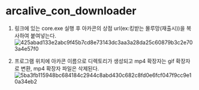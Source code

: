 # arcalive_con_downloader


1. 링크에 있는 core.exe 실행 후 아카콘의 상점 url(ex:킹받는 몰루망(재출시))을 복사하여 붙여넣는다.
![425abad133e2abc9f45b7cd8e73143dc3aa3a28da25c60879b3c2e703a4e57f0](https://user-images.githubusercontent.com/39557109/169042167-765d1935-0dbc-4785-b02e-3e70e9456480.gif)

2. 프로그램 위치에 아카콘 이름으로 디렉토리가 생성되고 mp4 확장자는 gif 확장자로 변환, mp4 확장자 파일은 삭제된다.
![5ba3fb115948bc684184c2944c8abd430c682c8fd0e6fcf047f9cc9e10a34eb2](https://user-images.githubusercontent.com/39557109/169042373-9d64e37c-71a9-4c72-8c9d-c6de53ddccc3.gif)
